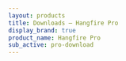 ```yaml
---
layout: products
title: Downloads – Hangfire Pro
display_brand: true
product_name: Hangfire Pro
sub_active: pro-download
---
```


